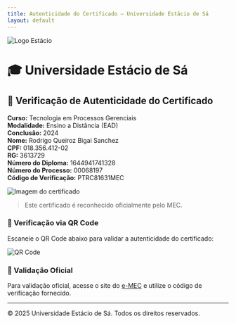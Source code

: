 ```yaml
---
title: Autenticidade do Certificado – Universidade Estácio de Sá
layout: default
---
```


![Logo Estácio](https://rodrigoqbs.github.io/autenticidade-certificado-universidade-estacio-de-sa.gov.br/logo-estacio.png)

# 🎓 Universidade Estácio de Sá

## 🔐 Verificação de Autenticidade do Certificado

**Curso:** Tecnologia em Processos Gerenciais  
**Modalidade:** Ensino a Distância (EAD)  
**Conclusão:** 2024  
**Nome:** Rodrigo Queiroz Bigai Sanchez  
**CPF:** 018.356.412-02  
**RG:** 3613729  
**Número do Diploma:** 1644941741328  
**Número do Processo:** 00068197  
**Código de Verificação:** PTRC81631MEC

![Imagem do certificado](https://rodrigoqbs.github.io/autenticidade-certificado-universidade-estacio-de-sa.gov.br/certificado.png)

> Este certificado é reconhecido oficialmente pelo MEC.

### 📲 Verificação via QR Code

Escaneie o QR Code abaixo para validar a autenticidade do certificado:

![QR Code](https://rodrigoqbs.github.io/autenticidade-certificado-universidade-estacio-de-sa.gov.br/qrcode.png)

### 🔗 Validação Oficial

Para validação oficial, acesse o site do [e-MEC](https://emec.mec.gov.br) e utilize o código de verificação fornecido.

---

© 2025 Universidade Estácio de Sá. Todos os direitos reservados.
